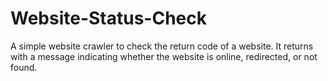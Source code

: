 # Website-Status-Check

A simple website crawler to check the return code of a website. It returns with a message indicating whether the website is online, redirected, or not found.
